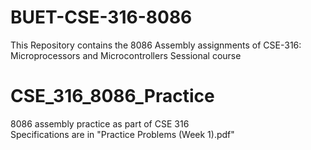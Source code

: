 # BUET-CSE-316-8086
This Repository contains the 8086 Assembly assignments of CSE-316: Microprocessors and Microcontrollers Sessional course

# CSE_316_8086_Practice
8086 assembly practice as part of CSE 316  
Specifications are in "Practice Problems (Week 1).pdf"

